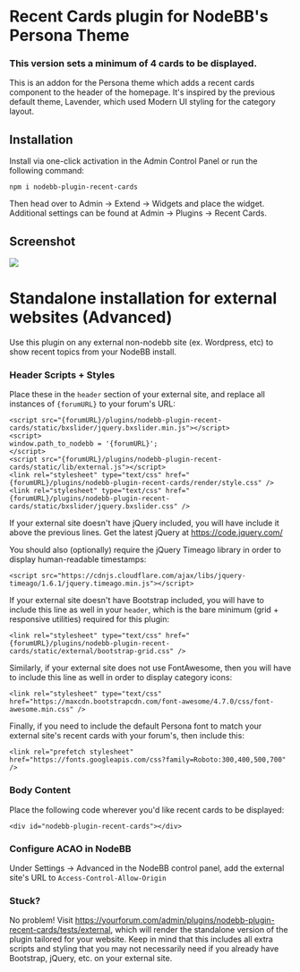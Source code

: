 # Recent Cards plugin for NodeBB's Persona Theme
### This version sets a minimum of 4 cards to be displayed.

This is an addon for the Persona theme which adds a recent cards component to the header of the homepage. It's inspired by the previous default theme, Lavender, which used Modern UI styling for the category layout.


## Installation

Install via one-click activation in the Admin Control Panel or run the following command:

    npm i nodebb-plugin-recent-cards

Then head over to Admin -> Extend -> Widgets and place the widget. Additional settings can be found at Admin -> Plugins -> Recent Cards.

## Screenshot

![](http://i.imgur.com/V993A2v.png)

# Standalone installation for external websites (Advanced)

Use this plugin on any external non-nodebb site (ex. Wordpress, etc) to show recent topics from your NodeBB install.

### Header Scripts + Styles

Place these in the `header` section of your external site, and replace all instances of `{forumURL}` to your forum's URL:

```
<script src="{forumURL}/plugins/nodebb-plugin-recent-cards/static/bxslider/jquery.bxslider.min.js"></script>
<script>
window.path_to_nodebb = '{forumURL}';
</script>
<script src="{forumURL}/plugins/nodebb-plugin-recent-cards/static/lib/external.js"></script>
<link rel="stylesheet" type="text/css" href="{forumURL}/plugins/nodebb-plugin-recent-cards/render/style.css" />
<link rel="stylesheet" type="text/css" href="{forumURL}/plugins/nodebb-plugin-recent-cards/static/bxslider/jquery.bxslider.css" />
```

If your external site doesn't have jQuery included, you will have include it above the previous lines. Get the latest jQuery at https://code.jquery.com/

You should also (optionally) require the jQuery Timeago library in order to display human-readable timestamps:

```
<script src="https://cdnjs.cloudflare.com/ajax/libs/jquery-timeago/1.6.1/jquery.timeago.min.js"></script>
```

If your external site doesn't have Bootstrap included, you will have to include this line as well in your `header`, which is the bare minimum (grid + responsive utilities) required for this plugin:

```
<link rel="stylesheet" type="text/css" href="{forumURL}/plugins/nodebb-plugin-recent-cards/static/external/bootstrap-grid.css" />
```

Similarly, if your external site does not use FontAwesome, then you will have to include this line as well in order to display category icons:

```
<link rel="stylesheet" type="text/css" href="https://maxcdn.bootstrapcdn.com/font-awesome/4.7.0/css/font-awesome.min.css" />
```


Finally, if you need to include the default Persona font to match your external site's recent cards with your forum's, then include this:

```
<link rel="prefetch stylesheet" href="https://fonts.googleapis.com/css?family=Roboto:300,400,500,700" />
```


### Body Content

Place the following code wherever you'd like recent cards to be displayed:

```
<div id="nodebb-plugin-recent-cards"></div>
```

### Configure ACAO in NodeBB

Under Settings -> Advanced in the NodeBB control panel, add the external site's URL to `Access-Control-Allow-Origin`

### Stuck?

No problem! Visit https://yourforum.com/admin/plugins/nodebb-plugin-recent-cards/tests/external, which will render the standalone version of the plugin tailored for your website. Keep in mind that this includes all extra scripts and styling that you may not necessarily need if you already have Bootstrap, jQuery, etc. on your external site.
